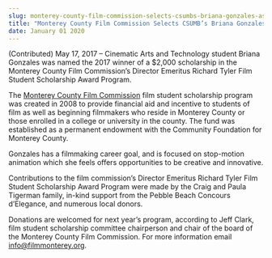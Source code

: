 ```yaml
---
slug: monterey-county-film-commission-selects-csumbs-briana-gonzales-as-scholarship-winner
title: "Monterey County Film Commission Selects CSUMB’s Briana Gonzales as Scholarship Winner"
date: January 01 2020
---
```


 
<p>
  (Contributed) May 17, 2017 – Cinematic Arts and Technology student Briana
  Gonzales was named the 2017 winner of a $2,000 scholarship in the Monterey
  County Film Commission’s Director Emeritus Richard Tyler Film Student
  Scholarship Award Program.
</p>
<p>
  The <a href="https://filmmonterey.org">Monterey County Film Commission</a> film
  student scholarship program was created in 2008 to provide financial aid and
  incentive to students of film as well as beginning filmmakers who reside in
  Monterey County or those enrolled in a college or university in the county.
  The fund was established as a permanent endowment with the Community
  Foundation for Monterey County.
</p>
<p>
  Gonzales has a filmmaking career goal, and is focused on stop&#45;motion
  animation which she feels offers opportunities to be creative and innovative.
</p>
<p>
  Contributions to the film commission’s Director Emeritus Richard Tyler Film
  Student Scholarship Award Program were made by the Craig and Paula Tigerman
  family, in&#45;kind support from the Pebble Beach Concours d’Elegance, and
  numerous local donors.
</p>
<p>
  Donations are welcomed for next year’s program, according to Jeff Clark, film
  student scholarship committee chairperson and chair of the board of the
  Monterey County Film Commission. For more information email
  <a
    href="&#109;&#x61;&#105;&#x6c;&#116;&#x6f;&#58;&#x69;&#110;&#x66;&#111;&#x40;&#102;&#x69;l&#109;&#x6d;&#111;&#x6e;&#116;&#x65;&#114;&#x65;&#121;&#x2e;&#111;&#x72;&#103;"
    >info@filmmonterey.org</a
  >.
</p>
 
